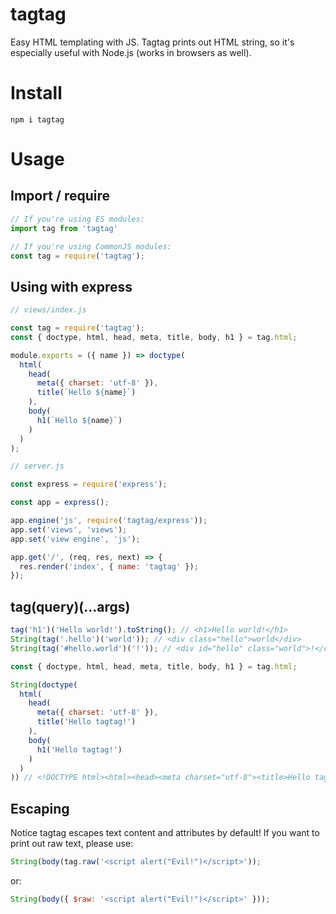 # tagtag
Easy HTML templating with JS. Tagtag prints out HTML string, so it's especially useful with Node.js (works in browsers as well).

# Install
`npm i tagtag`

# Usage
## Import / require
```js
// If you're using ES modules:
import tag from 'tagtag'

// If you're using CommonJS modules:
const tag = require('tagtag');
```

## Using with express
```js
// views/index.js

const tag = require('tagtag');
const { doctype, html, head, meta, title, body, h1 } = tag.html;

module.exports = ({ name }) => doctype(
  html(
    head(
      meta({ charset: 'utf-8' }),
      title(`Hello ${name}`)
    ),
    body(
      h1(`Hello ${name}`)
    )
  )
);
```

```js
// server.js

const express = require('express');

const app = express();

app.engine('js', require('tagtag/express'));
app.set('views', 'views');
app.set('view engine', 'js');

app.get('/', (req, res, next) => {
  res.render('index', { name: 'tagtag' });
});
```

## tag(query)(...args)
```js
tag('h1')('Hello world!').toString(); // <h1>Hello world!</h1>
String(tag('.hello')('world')); // <div class="hello">world</div>
String(tag('#hello.world')('!')); // <div id="hello" class="world">!</div>
```

```js
const { doctype, html, head, meta, title, body, h1 } = tag.html;

String(doctype(
  html(
    head(
      meta({ charset: 'utf-8' }),
      title('Hello tagtag!')
    ),
    body(
      h1('Hello tagtag!')
    )
  )
)) // <!DOCTYPE html><html><head><meta charset="utf-8"><title>Hello tagtag!</title></head><body><h1>Hello tagtag!</h1></body></html>
```

## Escaping
Notice tagtag escapes text content and attributes by default! If you want to print out raw text, please use:
```js
String(body(tag.raw('<script alert("Evil!")</script>'));
```

or:
```js
String(body({ $raw: '<script alert("Evil!")</script>' }));
```
